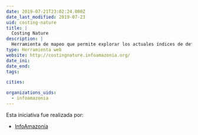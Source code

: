 ```yaml
---
date: 2019-07-21T23:02:24.000Z
date_last_modified: 2019-07-23
uid: costing-nature
title: |
  Costing Nature
description: |
  Herramienta de mapeo que permite explorar los actuales índices de deforestación de la Amazonia brasilera por los impactos de la extracción ilegal de madera, la expansión urbana y las obras de infraestructura.
type: Herramienta web
website: http://costingnature.infoamazonia.org/
date_ini: 
date_end: 
tags:

cities: 

organizations_uids:
  - infoamazonia
---
```


Esta iniciativa fue realizada por:

- [InfoAmazonía](/organizaciones/infoamazonia)
